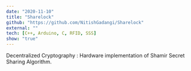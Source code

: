 ```yaml
---
date: "2020-11-10"
title: "Sharelock"
github: "https://github.com/NitishGadangi/Sharelock"
external: ""
tech: [C++, Arduino, C, RFID, SSS]
show: "true"
---
```


Decentralized Cryptography : Hardware implementation of Shamir Secret Sharing Algorithm.

